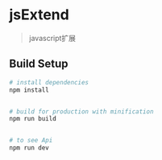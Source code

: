 # jsExtend

>  javascript扩展

## Build Setup

``` bash
# install dependencies
npm install


# build for production with minification
npm run build


# to see Api
npm run dev
```


